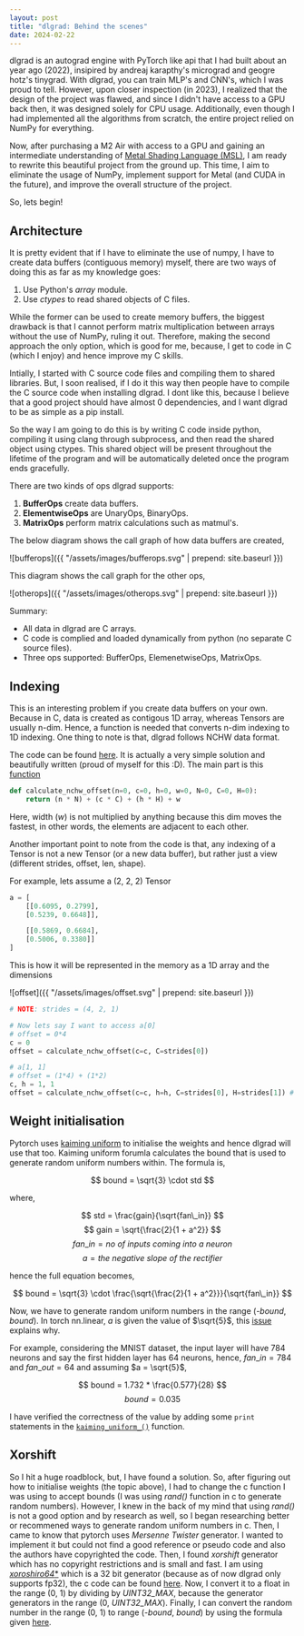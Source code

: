 ```yaml
---
layout: post
title: "dlgrad: Behind the scenes"
date: 2024-02-22
---
```


dlgrad is an autograd engine with PyTorch like api that I had built about an year ago (2022), insipired by andreaj karapthy's micrograd and geogre hotz's tinygrad. With dlgrad, you can train MLP's and CNN's, which I was proud to tell. However, upon closer inspection (in 2023), I realized that the design of the project was flawed, and since I didn't have access to a GPU back then, it was designed solely for CPU usage. Additionally, even though I had implemented all the algorithms from scratch, the entire project relied on NumPy for everything.

Now, after purchasing a M2 Air with access to a GPU and gaining an intermediate understanding of [Metal Shading Language (MSL)](/_posts/2024-01-30-Understanding-Metal-and-MSL.md), I am ready to rewrite this beautiful project from the ground up. This time, I aim to eliminate the usage of NumPy, implement support for Metal (and CUDA in the future), and improve the overall structure of the project.

So, lets begin!

## Architecture

It is pretty evident that if I have to eliminate the use of numpy, I have to create data buffers (contiguous memory) myself, there are two ways of doing this as far as my knowledge goes:

1. Use Python's *array* module.
2. Use *ctypes* to read shared objects of C files.

While the former can be used to create memory buffers, the biggest drawback is that I cannot perform matrix multiplication between arrays without the use of NumPy, ruling it out. Therefore, making the second approach the only option, which is good for me, because, I get to code in C (which I enjoy) and hence improve my C skills.

Intially, I started with C source code files and compiling them to shared libraries. But, I soon realised, if I do it this way then people have to compile the C source code when installing dlgrad. I dont like this, because I believe that a good project should have almost 0 dependencies, and I want dlgrad to be as simple as a pip install. 

So the way I am going to do this is by writing C code inside python, compiling it using clang through subprocess, and then read the shared object using ctypes. This shared object will be present throughout the lifetime of the program and will be automatically deleted once the program ends gracefully.

There are two kinds of ops dlgrad supports:
1. **BufferOps** create data buffers.
2. **ElementwiseOps** are UnaryOps, BinaryOps.
3. **MatrixOps** perform matrix calculations such as matmul's.

The below diagram shows the call graph of how data buffers are created,

![bufferops]({{ "/assets/images/bufferops.svg" | prepend: site.baseurl }})

This diagram shows the call graph for the other ops,

![otherops]({{ "/assets/images/otherops.svg" | prepend: site.baseurl }})

Summary:
- All data in dlgrad are C arrays.
- C code is complied and loaded dynamically from python (no separate C source files).
- Three ops supported: BufferOps, ElemenetwiseOps, MatrixOps.

## Indexing

This is an interesting problem if you create data buffers on your own. Because in C, data is created as contigous 1D array, whereas Tensors are usually n-dim. Hence, a function is needed that converts n-dim indexing to 1D indexing. One thing to note is that, dlgrad follows NCHW data format.

The code can be found [here](https://github.com/NavneetKanna/dlgrad/blob/60c40a06d0d4ce7ef372e6bf124e4e4b5506ef2a/dlgrad/tensor.py#L99). It is actually a very simple solution and beautifully written (proud of myself for this :D). The main part is this [function](https://github.com/NavneetKanna/dlgrad/blob/60c40a06d0d4ce7ef372e6bf124e4e4b5506ef2a/dlgrad/helpers.py#L39)

```python
def calculate_nchw_offset(n=0, c=0, h=0, w=0, N=0, C=0, H=0): 
    return (n * N) + (c * C) + (h * H) + w
```

Here, width (*w*) is not multiplied by anything because this dim moves the fastest, in other words, the elements are adjacent to each other.

Another important point to note from the code is that, any indexing of a Tensor is not a new Tensor (or a new data buffer), but rather just a view (different strides, offset, len, shape).

For example, lets assume a (2, 2, 2) Tensor

```python
a = [
    [[0.6095, 0.2799],
    [0.5239, 0.6648]],

    [[0.5869, 0.6684],
    [0.5006, 0.3380]]
]
```

This is how it will be represented in the memory as a 1D array and the dimensions

![offset]({{ "/assets/images/offset.svg" | prepend: site.baseurl }})

```python
# NOTE: strides = (4, 2, 1)

# Now lets say I want to access a[0]
# offset = 0*4
c = 0
offset = calculate_nchw_offset(c=c, C=strides[0]) 

# a[1, 1]
# offset = (1*4) + (1*2)
c, h = 1, 1 
offset = calculate_nchw_offset(c=c, h=h, C=strides[0], H=strides[1]) # 6
```


## Weight initialisation 

Pytorch uses [kaiming uniform](https://github.com/pytorch/pytorch/blob/37596769d8b42beba104e14d149cebe0dfd75d12/torch/nn/modules/linear.py#L109) to initialise the weights and hence dlgrad will use that too. Kaiming uniform forumla calculates the bound that is used to generate random uniform numbers within. The formula is,

$$ bound = \sqrt{3} \cdot std $$

where,

$$ std = \frac{gain}{\sqrt{fan\_in}} $$
$$ gain = \sqrt{\frac{2}{1 + a^2}} $$
$$ fan\_in = no \ of \ inputs \ coming \ into \ a \ neuron $$
$$ a = the \ negative \ slope \ of \ the \ rectifier $$

hence the full equation becomes,

$$ bound = \sqrt{3} \cdot \frac{\sqrt{\frac{2}{1 + a^2}}}{\sqrt{fan\_in}} $$

Now, we have to generate random uniform numbers in the range (-*bound*, *bound*). In torch nn.linear, *a* is given the value of $\sqrt{5}$, this [issue](https://github.com/pytorch/pytorch/issues/15314) explains why.

For example, considering the MNIST dataset, the input layer will have 784 neurons and say the first hidden layer has 64 neurons, hence, $fan\_in = 784$ and $fan\_out = 64$ and assuming $a = \sqrt{5}$, 

$$ bound = 1.732 * \frac{0.577}{28} $$
$$ bound = 0.035 $$

I have verified the correctness of the value by adding some `print` statements in the [`kaiming_uniform_()`](https://github.com/pytorch/pytorch/blob/470723faea17e05f22001b85c505d2acafc53902/torch/nn/init.py#L457) function. 

## Xorshift

So I hit a huge roadblock, but, I have found a solution. So, after figuring out how to initialise weights (the topic above), I had to change the c function I was using to accept bounds (I was using *rand()* function in c to generate random numbers). However, I knew in the back of my mind that using *rand()* is not a good option and by research as well, so I began researching better or recommened ways to generate random uniform numbers in c. Then, I came to know that pytorch uses *Mersenne Twister* generator. I wanted to implement it but could not find a good reference or pseudo code and also the authors have copyrighted the code. Then, I found *xorshift* generator which has no copyright restrictions and is small and fast. I am using [*xoroshiro64**](https://prng.di.unimi.it) which is a 32 bit generator (because as of now dlgrad only supports fp32), the c code can be found [here](https://prng.di.unimi.it/xoroshiro64star.c). Now, I convert it to a float in the range (0, 1) by dividing by *UINT32_MAX*, because the generator generators in the range (0, *UINT32_MAX*). Finally, I can convert the random number in the range (0, 1) to range (-*bound*, *bound*) by using the formula given [here](https://stackoverflow.com/questions/5294955/how-to-scale-down-a-range-of-numbers-with-a-known-min-and-max-value).